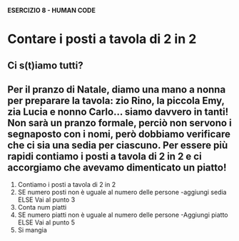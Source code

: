 **ESERCIZIO 8 - HUMAN CODE**

# Contare i posti a tavola di 2 in 2

## Ci s(t)iamo tutti?

## Per il pranzo di Natale, diamo una mano a nonna per preparare la tavola: zio Rino, la piccola Emy, zia Lucia e nonno Carlo… siamo davvero in tanti! Non sarà un pranzo formale, perciò non servono i segnaposto con i nomi, però dobbiamo verificare che ci sia una sedia per ciascuno. Per essere più rapidi contiamo i posti a tavola di 2 in 2 e ci accorgiamo che avevamo dimenticato un piatto!

1. Contiamo i posti a tavola di 2 in 2
2. SE numero posti non è uguale al numero delle persone
   -aggiungi sedia
   ELSE Vai al punto 3
3. Conta num piatti
4. SE numero piatti non è uguale al numero delle persone
   -Aggiungi piatto
   ELSE Vai al punto 5
5. Si mangia
